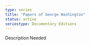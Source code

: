 ```yaml
---
type: series
title: "Papers of George Washington"
status: active
seriestype: Documentary Editions
---
```

Description Needed